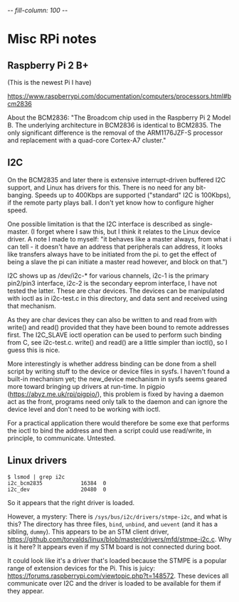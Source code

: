 -*- fill-column: 100 -*-

# Misc RPi notes

## Raspberry Pi 2 B+

(This is the newest Pi I have)

https://www.raspberrypi.com/documentation/computers/processors.html#bcm2836

About the BCM2836: "The Broadcom chip used in the Raspberry Pi 2 Model B. The underlying
architecture in BCM2836 is identical to BCM2835. The only significant difference is the removal of
the ARM1176JZF-S processor and replacement with a quad-core Cortex-A7 cluster."

## I2C

On the BCM2835 and later there is extensive interrupt-driven buffered I2C support, and Linux has
drivers for this.  There is no need for any bit-banging.  Speeds up to 400Kbps are supported
("standard" I2C is 100Kbps), if the remote party plays ball.  I don't yet know how to configure
higher speed.

One possible limitation is that the I2C interface is described as single-master.  (I forget where I
saw this, but I think it relates to the Linux device driver.  A note I made to myself: "it behaves
like a master always, from what i can tell - it doesn't have an address that peripherals can
address, it looks like transfers always have to be initiated from the pi.  to get the effect of
being a slave the pi can initiate a master read however, and block on that.")

I2C shows up as /dev/i2c-* for various channels, i2c-1 is the primary pin2/pin3 interface, i2c-2 is
the secondary eeprom interface, I have not tested the latter.  These are char devices.  The devices
can be manipulated with ioctl as in i2c-test.c in this directory, and data sent and received using
that mechanism.

As they are char devices they can also be written to and read from with write() and read() provided
that they have been bound to remote addresses first.  The I2C_SLAVE ioctl operation can be used to
perform such binding from C, see i2c-test.c.  write() and read() are a little simpler than ioctl(),
so I guess this is nice.

More interestingly is whether address binding can be done from a shell script by writing stuff to
the device or device files in sysfs.  I haven't found a built-in mechanism yet; the new_device
mechanism in sysfs seems geared more toward bringing up drivers at run-time.  In pigpio
(https://abyz.me.uk/rpi/pigpio/), this problem is fixed by having a daemon act as the front,
programs need only talk to the daemon and can ignore the device level and don't need to be working
with ioctl.

For a practical application there would therefore be some exe that performs the ioctl to bind the
address and then a script could use read/write, in principle, to communicate.  Untested.

## Linux drivers

```
$ lsmod | grep i2c
i2c_bcm2835            16384  0
i2c_dev                20480  0
```

So it appears that the right driver is loaded.

However, a mystery: There is `/sys/bus/i2c/drivers/stmpe-i2c`, and what is this?  The directory has
three files, `bind`, `unbind`, and `uevent` (and it has a sibling, `dummy`).  This appears to be an
STM client driver, https://github.com/torvalds/linux/blob/master/drivers/mfd/stmpe-i2c.c.  Why is it
here?  It appears even if my STM board is not connected during boot.

It could look like it's a driver that's loaded because the STMPE is a popular range of extension
devices for the Pi.  This is juicy: https://forums.raspberrypi.com/viewtopic.php?t=148572.  These
devices all communicate over I2C and the driver is loaded to be available for them if they appear.

